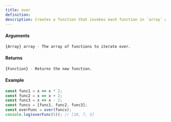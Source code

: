 ```yaml
---
title: over
definition: 
description: Creates a function that invokes each function in `array` with the
---
```



#### Arguments


```bash
{Array} array - The array of functions to iterate over.
```


#### Returns


```bash
{Function} - Returns the new function.
```


#### Example


```ts
const func1 = x => x * 2;const func2 = x => x + 2;const func3 = x => x - 2;const funcs = [func1, func2, func3];const overFunc = over(funcs);console.log(overFunc(5)); // [10, 7, 3]
```